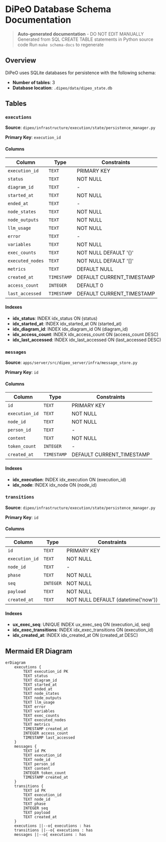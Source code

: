 # DiPeO Database Schema Documentation

> **Auto-generated documentation** - DO NOT EDIT MANUALLY
> Generated from SQL CREATE TABLE statements in Python source code
> Run `make schema-docs` to regenerate

## Overview

DiPeO uses SQLite databases for persistence with the following schema:

- **Number of tables**: 3
- **Database location**: `.dipeo/data/dipeo_state.db`

## Tables

### `executions`

**Source**: `dipeo/infrastructure/execution/state/persistence_manager.py`

**Primary Key**: `execution_id`

#### Columns

| Column | Type | Constraints |
|--------|------|-------------|
| `execution_id` | `TEXT` | PRIMARY KEY |
| `status` | `TEXT` | NOT NULL |
| `diagram_id` | `TEXT` | - |
| `started_at` | `TEXT` | NOT NULL |
| `ended_at` | `TEXT` | - |
| `node_states` | `TEXT` | NOT NULL |
| `node_outputs` | `TEXT` | NOT NULL |
| `llm_usage` | `TEXT` | NOT NULL |
| `error` | `TEXT` | - |
| `variables` | `TEXT` | NOT NULL |
| `exec_counts` | `TEXT` | NOT NULL DEFAULT '{}' |
| `executed_nodes` | `TEXT` | NOT NULL DEFAULT '[]' |
| `metrics` | `TEXT` | DEFAULT NULL |
| `created_at` | `TIMESTAMP` | DEFAULT CURRENT_TIMESTAMP |
| `access_count` | `INTEGER` | DEFAULT 0 |
| `last_accessed` | `TIMESTAMP` | DEFAULT CURRENT_TIMESTAMP |

#### Indexes

- **idx_status**: INDEX idx_status ON (status)
- **idx_started_at**: INDEX idx_started_at ON (started_at)
- **idx_diagram_id**: INDEX idx_diagram_id ON (diagram_id)
- **idx_access_count**: INDEX idx_access_count ON (access_count DESC)
- **idx_last_accessed**: INDEX idx_last_accessed ON (last_accessed DESC)

### `messages`

**Source**: `apps/server/src/dipeo_server/infra/message_store.py`

**Primary Key**: `id`

#### Columns

| Column | Type | Constraints |
|--------|------|-------------|
| `id` | `TEXT` | PRIMARY KEY |
| `execution_id` | `TEXT` | NOT NULL |
| `node_id` | `TEXT` | NOT NULL |
| `person_id` | `TEXT` | - |
| `content` | `TEXT` | NOT NULL |
| `token_count` | `INTEGER` | - |
| `created_at` | `TIMESTAMP` | DEFAULT CURRENT_TIMESTAMP |

#### Indexes

- **idx_execution**: INDEX idx_execution ON (execution_id)
- **idx_node**: INDEX idx_node ON (node_id)

### `transitions`

**Source**: `dipeo/infrastructure/execution/state/persistence_manager.py`

**Primary Key**: `id`

#### Columns

| Column | Type | Constraints |
|--------|------|-------------|
| `id` | `TEXT` | PRIMARY KEY |
| `execution_id` | `TEXT` | NOT NULL |
| `node_id` | `TEXT` | - |
| `phase` | `TEXT` | NOT NULL |
| `seq` | `INTEGER` | NOT NULL |
| `payload` | `TEXT` | NOT NULL |
| `created_at` | `TEXT` | NOT NULL DEFAULT (datetime('now')) |

#### Indexes

- **ux_exec_seq**: UNIQUE INDEX ux_exec_seq ON (execution_id, seq)
- **idx_exec_transitions**: INDEX idx_exec_transitions ON (execution_id)
- **idx_created_at**: INDEX idx_created_at ON (created_at DESC)


## Mermaid ER Diagram

```mermaid
erDiagram
    executions {
        TEXT execution_id PK
        TEXT status
        TEXT diagram_id
        TEXT started_at
        TEXT ended_at
        TEXT node_states
        TEXT node_outputs
        TEXT llm_usage
        TEXT error
        TEXT variables
        TEXT exec_counts
        TEXT executed_nodes
        TEXT metrics
        TIMESTAMP created_at
        INTEGER access_count
        TIMESTAMP last_accessed
    }
    messages {
        TEXT id PK
        TEXT execution_id
        TEXT node_id
        TEXT person_id
        TEXT content
        INTEGER token_count
        TIMESTAMP created_at
    }
    transitions {
        TEXT id PK
        TEXT execution_id
        TEXT node_id
        TEXT phase
        INTEGER seq
        TEXT payload
        TEXT created_at
    }
    executions ||--o{ executions : has
    transitions ||--o{ executions : has
    messages ||--o{ executions : has
```
